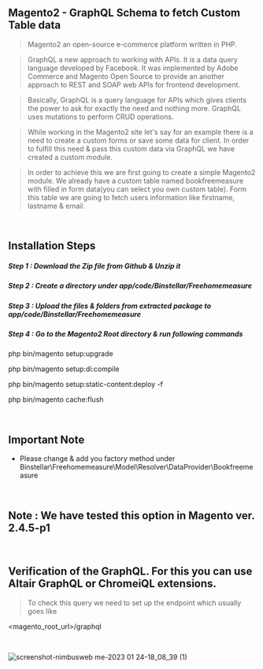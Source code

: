 ## Magento2 - GraphQL Schema to fetch Custom Table data

> Magento2 an open-source e-commerce platform written in PHP.


> GraphQL a new approach to working with APIs. It is a data query language developed by Facebook. It was implemented by Adobe Commerce and Magento Open Source to provide an another approach to REST and SOAP web APIs for frontend development.


> Basically, GraphQL is a query language for APIs which gives clients the power to ask for exactly the need and nothing more. GraphQL uses mutations to perform CRUD operations.

> While working in the Magento2 site let's say for an example there is a need to create a custom forms or save some data for client. In order to fulfill this need & pass this custom data via GraphQL we have created a custom module. 

> In order to achieve this we are first going to create a simple Magento2 module. We already have a custom table named bookfreemeasure with filled in form data(you can select you own custom table). Form this table we are going to fetch users information like firstname, lastname & email.

&nbsp;
&nbsp;

## Installation Steps

##### Step 1 : Download the Zip file from Github & Unzip it

##### Step 2 : Create a directory under app/code/Binstellar/Freehomemeasure

##### Step 3 : Upload the files & folders from extracted package to app/code/Binstellar/Freehomemeasure

##### Step 4 : Go to the Magento2 Root directory & run following commands

php bin/magento setup:upgrade 

php bin/magento setup:di:compile

php bin/magento setup:static-content:deploy -f

php bin/magento cache:flush

&nbsp;
&nbsp;

## Important Note 
- Please change & add you factory method under Binstellar\Freehomemeasure\Model\Resolver\DataProvider\Bookfreemeasure

&nbsp;
&nbsp;


## Note : We have tested this option in Magento ver. 2.4.5-p1

&nbsp;
&nbsp;

## Verification of the GraphQL. For this you can use Altair GraphQL or ChromeiQL extensions.

> To check this query we need to set up the endpoint which usually goes like
&nbsp;
&nbsp;

<magento_root_url>/graphql

&nbsp;
&nbsp;

![screenshot-nimbusweb me-2023 01 24-18_08_39 (1)](https://user-images.githubusercontent.com/123800304/215411774-6013a47b-9c57-4c08-9fdb-e0e1a5341e33.png)


